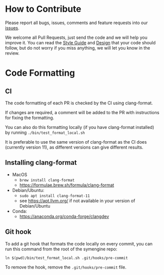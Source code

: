 # How to Contribute

Please report all bugs, issues, comments and feature requests into our
[issues](https://github.com/sympy/symengine/issues).

We welcome all Pull Requests, just send the code and we will help you improve
it. You can read the [Style Guide](docs/Doxygen/md/style_guide.md) and
[Design](doc/design.md) that your code should follow, but do not worry if you
miss anything, we will let you know in the review.

# Code Formatting

## CI

The code formatting of each PR is checked by the CI using clang-format.

If changes are required, a comment will be added to the PR with instructions for fixing the formatting.

You can also do this formatting locally (if you have clang-format installed) by running `./bin/test_format_local.sh`

It is preferable to use the same version of clang-format as the CI does (currently version 11), as different versions can give different results.

## Installing clang-format

- MacOS
  - `brew install clang-format`
  - https://formulae.brew.sh/formula/clang-format
- Debian/Ubuntu:
  - `sudo apt install clang-format-11`
  - see https://apt.llvm.org/ if not available in your version of Debian/Ubuntu
- Conda:
  - https://anaconda.org/conda-forge/clangdev

## Git hook

To add a git hook that formats the code locally on every commit, you can run this command from the root of the symengine repo:

```
ln $(pwd)/bin/test_format_local.sh .git/hooks/pre-commit
```

To remove the hook, remove the `.git/hooks/pre-commit` file.
